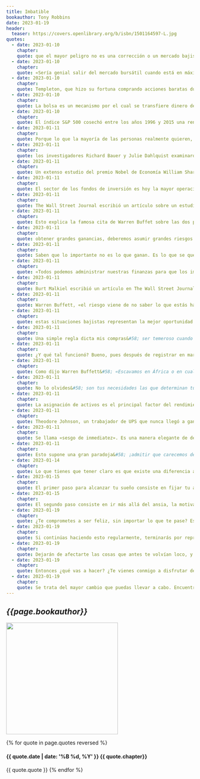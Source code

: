 ```yaml
---
title: Imbatible
bookauthor: Tony Robbins
date: 2023-01-19
header:
  teaser: https://covers.openlibrary.org/b/isbn/1501164597-L.jpg
quotes:
  - date: 2023-01-10
    chapter: 
    quote: que el mayor peligro no es una corrección o un mercado bajista, es estar fuera del mercado.
  - date: 2023-01-10
    chapter: 
    quote: «Sería genial salir del mercado bursátil cuando está en máximos, y luego volver a entrar cuando esté en mínimos, pero en sesenta y cinco años que llevo en este negocio no sólo no he conocido a nadie que supiera cómo hacerlo, es que no he conocido a nadie que conociera a nadie que lo supiera». Y Warren Buffett ha expresado que «la única labor de los que predicen el mercado bursátil es hacer quedar bien a los adivinos».
  - date: 2023-01-10
    chapter: 
    quote: Templeton, que hizo su fortuna comprando acciones baratas durante la segunda guerra mundial, declaró&#58; «Las mejores oportunidades aparecen en períodos de máximo pesimismo».
  - date: 2023-01-10
    chapter: 
    quote: La bolsa es un mecanismo por el cual se transfiere dinero del impaciente al paciente. WARREN BUFFETT
  - date: 2023-01-10
    chapter: 
    quote: El índice S&P 500 cosechó entre los años 1996 y 2015 una rentabilidad media anual del 8,2 por ciento. Pero, si durante estos veinte años, te hubieses perdido las diez mejores sesiones bursátiles, tus ganancias se habrían reducido a un 4,5 por ciento anual. ¿No te parece increíble? ¡Tus ingresos se reducen a la mitad aunque sólo faltes diez jornadas en un período de veinte años!
  - date: 2023-01-11
    chapter: 
    quote: Porque lo que la mayoría de las personas realmente quieren, independientemente del dinero que tengan, es libertad. La libertad de hacer lo que más nos gusta, cuando queramos y con quien queramos.
  - date: 2023-01-11
    chapter: 
    quote: los investigadores Richard Bauer y Julie Dahlquist examinaron más de un millón de operaciones de market-timing (oportunismo de mercado) entre los años 1926 y 1999. La conclusión a la que llegaron fue que la opción de mantenerse en el mercado (vía un fondo indexado de gestión pasiva) lograba mayor rendimiento que más del 80 por ciento de estas estrategias.
  - date: 2023-01-11
    chapter: 
    quote: Un extenso estudio del premio Nobel de Economía William Sharpe demostró que es necesario dar en el clavo entre el 69 y el 91 por ciento de las ocasiones, algo prácticamente imposible.
  - date: 2023-01-11
    chapter: 
    quote: El sector de los fondos de inversión es hoy la mayor operación fraudulenta del mundo&#58; una apetitosa tarta de siete billones de dólares de la que los gestores de fondos, brókeres y semejantes se sirven una enorme porción compuesta de nuestros ahorros para la casa, la universidad y la jubilación.
  - date: 2023-01-11
    chapter: 
    quote: The Wall Street Journal escribió un artículo sobre un estudio que había analizado el rendimiento a diez años de los fondos que en 1999 habían sido clasificados como «cinco estrellas» por Morningstar. ¿Cuál fue la conclusión a la que llegaron los investigadores? «De los 248 fondos de inversión que contaban con cinco estrellas, sólo cuatro las conservaron diez años más tarde». A este fenómeno se le conoce popularmente como «reversión a la media»&#58;
  - date: 2023-01-11
    chapter: 
    quote: Esto explica la famosa cita de Warren Buffet sobre las dos primeras reglas de inversión&#58; «Regla número uno&#58; nunca pierdas dinero. Regla número dos&#58; nunca olvides la regla número uno».
  - date: 2023-01-11
    chapter: 
    quote: obtener grandes ganancias, deberemos asumir grandes riesgos. Pero los mejores inversores no se creen el dicho. En su lugar, van a la caza de oportunidades de inversión que ofrezcan lo que ellos llaman «riesgo y recompensa asimétricos» (asymmetric risk/ reward)&#58; una sofisticada manera de decir que las recompensas deberían superar ampliamente los riesgos. En otras palabras, buscan siempre arriesgar lo mínimo para ganar lo máximo posible. Es el equivalente al nirvana en el mundo del inversor.
  - date: 2023-01-11
    chapter: 
    quote: Saben que lo importante no es lo que ganan. Es lo que se quedan. El dinero real, el que pueden gastar, reinvertir o donar con el fin de mejorar la vida del prójimo.
  - date: 2023-01-11
    chapter: 
    quote: «Todos podemos administrar nuestras finanzas para que los impuestos soportados sean los mínimos… Nadie debe pagar a ninguna autoridad pública más de lo que dicte la ley».
  - date: 2023-01-11
    chapter: 
    quote: Burt Malkiel escribió un artículo en The Wall Street Journal titulado «“Comprar y mantener” sigue siendo una opción ganadora». En él explica que si hubiésemos diversificado a través de una cesta de fondos indexados —incluyendo acciones estadounidenses y extranjeras, valores de mercados emergentes, bonos y propiedades inmobiliarias— desde principios del 2000 hasta finales de 2009, una inversión inicial de 100.000 dólares habría crecido hasta los 191.859 dólares. ¡Esto supone una rentabilidad media anual del 6,7 por ciento en la década perdida!
  - date: 2023-01-11
    chapter: 
    quote: Warren Buffett, «el riesgo viene de no saber lo que estás haciendo».
  - date: 2023-01-11
    chapter: 
    quote: estas situaciones bajistas representan la mejor oportunidad que vas a tener en tu vida para generar riqueza. ¿Por qué? ¡Porque es cuando empiezan las rebajas! Imagina que tu sueño es tener un Ferrari y descubres que puedes comprarlo a mitad de precio. ¿Te sentirías desanimado? ¡De ninguna manera! Sin embargo, cuando el mercado bursátil entra en un período de rebajas, ¡la mayoría de la gente reacciona como si esto fuera un desastre! Debes comprender que los ciclos bajistas están para servirte. Si mantienes la calma, podrán incluso acelerar tu camino hacia la libertad financiera. Al sentir esa confianza, las quiebras financieras te resultarán emocionantes.
  - date: 2023-01-11
    chapter: 
    quote: Una simple regla dicta mis compras&#58; ser temeroso cuando los demás son avariciosos, y avaricioso cuando los demás son temerosos. Y actualmente el miedo está muy expandido. WARREN BUFFETT explicando por qué él compra acciones cuando el mercado quiebra (octubre de 2008)
  - date: 2023-01-11
    chapter: 
    quote: ¿Y qué tal funcionó? Bueno, pues después de registrar en marzo de 2009 su nivel más bajo, el S&P 500 se revalorizó un 69,5 por ciento en sólo un año. En cinco años, este índice aumentó un 178 por ciento, reafirmando nuestra creencia de que los mercados bajistas suponen la mejor de las oportunidades para aquellos inversores que miran a largo plazo. Al escribir estas líneas, el mercado se ha incrementado un 266 por ciento desde el desplome de 2009.
  - date: 2023-01-11
    chapter: 
    quote: Como dijo Warren Buffett&#58; «Escavamos en África o en cualquier otro lado para conseguir oro. Tras hacerlo, lo fundimos, lo metemos en otro agujero y lo enterramos otra vez poniendo gente a su alrededor para vigilarlo. No tiene ninguna utilidad. Si alguien nos estuviera viendo desde Marte se rascaría la cabeza ante este comportamiento».
  - date: 2023-01-11
    chapter: 
    quote: No lo olvides&#58; son tus necesidades las que determinan tu asignación de activos, no tu edad.
  - date: 2023-01-11
    chapter: 
    quote: La asignación de activos es el principal factor del rendimiento.
  - date: 2023-01-11
    chapter: 
    quote: Theodore Johnson, un trabajador de UPS que nunca llegó a ganar más de 14.000 dólares anuales. Ahorró un 20 por ciento de su sueldo, más los extras, y lo invirtió en acciones de la compañía. Cuando cumplió noventa años, Theodore había conseguido acumular ¡70 millones de dólares! Moraleja&#58; nunca hay que subestimar el enorme poder que tiene un plan de ahorro combinado con el interés compuesto a largo plazo.
  - date: 2023-01-11
    chapter: 
    quote: Se llama «sesgo de inmediatez». Es una manera elegante de decir que son las últimas experiencias vividas las que determinarán nuestra manera de interpretar el futuro.
  - date: 2023-01-11
    chapter: 
    quote: Esto supone una gran paradoja&#58; ¡admitir que carecemos de una ventaja especial ¡nos aporta una enorme ventaja! ¿Cómo es eso posible? Porque obtendrás muchos mejores resultados que aquellos inversores arrogantes que se engañan a sí mismos creyendo que pueden alcanzar mayores rendimientos.
  - date: 2023-01-14
    chapter: 
    quote: Lo que tienes que tener claro es que existe una diferencia abismal entre la especulación a corto plazo y la inversión a largo plazo. Los especuladores están predestinados al fracaso, mientras que los inversores disciplinados que mantienen su apuesta en el mercado frente a viento y marea tienen el éxito garantizado gracias al poder del interés compuesto
  - date: 2023-01-15
    chapter: 
    quote: El primer paso para alcanzar tu sueño consiste en fijar tu atención.
  - date: 2023-01-15
    chapter: 
    quote: El segundo paso consiste en ir más allá del ansia, la motivación y el anhelo, y en activar estas emociones para poner en marcha una «acción a gran escala».
  - date: 2023-01-19
    chapter: 
    quote: ¿Te comprometes a ser feliz, sin importar lo que te pase? Es decir, estás dispuesto a toda costa a buscar la manera de disfrutar de la vida no sólo cuando el viento sople a tu favor, sino también cuando sople en tu contra, cuando sufras alguna injusticia, cuando alguien te la juegue, cuando pierdas algo o a alguien a quien quieras o cuando nadie parezca entenderte o apreciarte?
  - date: 2023-01-19
    chapter: 
    quote: Si continúas haciendo esto regularmente, terminarás por reprogramar tu sistema nervioso y entrenarás a tu mente a buscar lo positivo de cada situación, consiguiendo que tu experiencia vital se base en el agradecimiento y la alegría.
  - date: 2023-01-19
    chapter: 
    quote: Dejarán de afectarte las cosas que antes te volvían loco, y comenzarás a reírte de ellas. Podrás vivir una vida más feliz y establecer relaciones más sanas con las demás personas; y, además, pensarás con mayor claridad y tomarás decisiones más acertadas. Después de todo, es bastante improbable que seas capaz de encontrar las mejores soluciones cuando te invade una sensación de estrés, ira, tristeza o miedo.
  - date: 2023-01-19
    chapter: 
    quote: Entonces ¿qué vas a hacer? ¿Te vienes conmigo a disfrutar de la riqueza verdadera y perdurable enseñando a tu mente a encontrar la alegría en cada instante? Tú decides si quieres vivir en un estado de sufrimiento o en un bonito estado. Posees la capacidad de convertirte en un maestro del disfrute, de dejarte embargar por la gratitud, de sentirte feliz sin importar lo que pase... Lo mejor es que tu felicidad contagiará a los que te rodean.
  - date: 2023-01-19
    chapter: 
    quote: Se trata del mayor cambio que puedas llevar a cabo. Encuentra una causa a la que entregarte, una que te apasione y que sea más importante que tú, y serás rico. Nada nos enriquece más que ayudar a los demás.
---
```

## *{{page.bookauthor}}*

<img width="300" src="{{ page.header.teaser }}"/>

{% for quote in page.quotes reversed %}
#### {{ quote.date | date: '%B %d, %Y' }} {{ quote.chapter}}
{{ quote.quote }}
{% endfor %}
